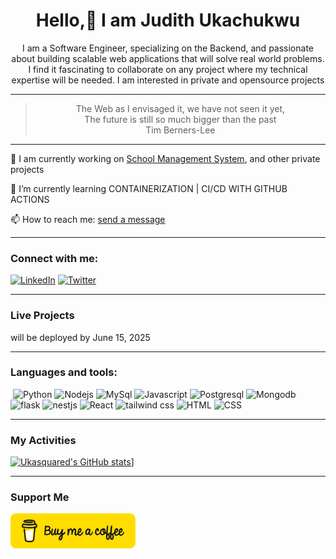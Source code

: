 <div align="center"> 
  <h1>Hello,👋 I am Judith Ukachukwu</h1>
 <p>I am a Software Engineer, specializing on the Backend, and passionate about building scalable web applications that will solve real world problems. I find it fascinating to collaborate on any project where my technical expertise will be needed. I am interested in private and opensource projects</p>  
</div>

------
<div align="center">
<blockquote>
  The Web as I envisaged it, we have not seen it yet, <br/> The future is still so much bigger than the past<br />
  Tim Berners-Lee
</blockquote>
</div>

------
<div>
  <p>🔭 I am currently working on <a href="https://github.com/Ukasquared/EasyRecord---v1" target="_blank" rel="noopener noreferrer"> School Management System</a>, and other private projects
  <p>🌱 I’m currently learning CONTAINERIZATION | CI/CD WITH GITHUB ACTIONS</p>
  <p>📫 How to reach me: <a href="mailto:ukachukwujudith95@gmail.com">send a message</a> </p>
</div>

------

### Connect with me:
<a href="https://linkedin.com/in/judith-ukachukwu"><img src="https://img.icons8.com/?size=100&id=tvG-nQ3s2hZL&format=png&color=000000" alt="LinkedIn" width="50px" /></a>
<a href="https://twitter.com/judithukachukwu"><img src="https://img.icons8.com/?size=100&id=bG29Ckcdp6YP&format=png&color=000000" alt="Twitter" width="50px" /></a>

--------

### Live Projects
will be deployed by June 15, 2025

------

### Languages and tools:
<a href=""><img src="" width="200px" att="" /></a>
![Python](https://img.icons8.com/?size=100&id=Rc0Xn5AtE8kX&format=png&color=000000)
![Nodejs](https://img.icons8.com/?size=100&id=54087&format=png&color=000000)
![MySql](https://img.icons8.com/?size=100&id=UFXRpPFebwa2&format=png&color=000000)
![Javascript](https://img.icons8.com/?size=100&id=108784&format=png&color=000000)
![Postgresql](https://img.icons8.com/?size=100&id=38561&format=png&color=000000)
![Mongodb](https://img.icons8.com/?size=100&id=bosfpvRzNOG8&format=png&color=000000)
![flask](https://img.icons8.com/?size=100&id=hCWb1IvpcBZ0&format=png&color=000000)
![nestjs](https://img.icons8.com/?size=100&id=9ESZMOeUioJS&format=png&color=000000)
![React](https://img.icons8.com/?size=100&id=NfbyHexzVEDk&format=png&color=000000)
![tailwind css](https://img.icons8.com/?size=100&id=UpSCHTwpywad&format=png&color=000000)
![HTML](https://img.icons8.com/?size=100&id=20909&format=png&color=000000)
![CSS](https://img.icons8.com/?size=100&id=21278&format=png&color=000000)
<img src="" width="200px" />
<img src="" width="200px" />
<img src="" width="200px" />

-------
### My Activities
[![Ukasquared's GitHub stats](https://github-readme-stats.vercel.app/api?username=ukasquared&hide=contribs&show_icons=true&theme=radical)](https://github.com/ukasquared/github-readme-stats)]

---------

### Support Me
<div>
  <p> <a alt="Buy me a coffee" href="https://buymeacoffee.com/bravejudith"> <img width="200px" src="https://github.com/Ukasquared/Ukasquared/blob/main/bmc-button.png" /></a </p>
</div>



<!--
**Ukasquared/Ukasquared** is a ✨ _special_ ✨ repository because its `README.md` (this file) appears on your GitHub profile.

Here are some ideas to get you started:

- 🔭 I’m currently working on ...
- 🌱 I’m currently learning ...
- 👯 I’m looking to collaborate on ...
- 🤔 I’m looking for help with ...
- 💬 Ask me about ...
- 📫 How to reach me: ...
- 😄 Pronouns: ...
- ⚡ Fun fact: ...
-->
